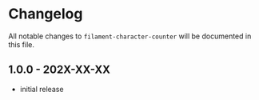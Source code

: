 # Changelog

All notable changes to `filament-character-counter` will be documented in this file.

## 1.0.0 - 202X-XX-XX

- initial release
